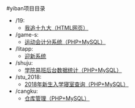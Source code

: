 #yiban项目目录

- /19: 
  - [我追十九大（HTML网页）](http://119.23.243.80/yiban/19/)
- /game-s: 
  - [运动会计分系统（PHP+MySQL）](http://119.23.243.80/yiban/game-s/)
- /litapp: 
  - [迎新系统](http://119.23.243.80/yiban/litapp/)
- /shuju: 
  - [学院易班后台数据统计（PHP+MySQL）](http://119.23.243.80/yiban/shuju/)
- /stu_2018:
  - [2018年新生入学寝室查询（PHP+MySQL）](http://119.23.243.80/yiban/stu_2018/)
- /cangku: 
  - [仓库管理（PHP+MySQL）](http://119.23.243.80/yiban/cangku/)
